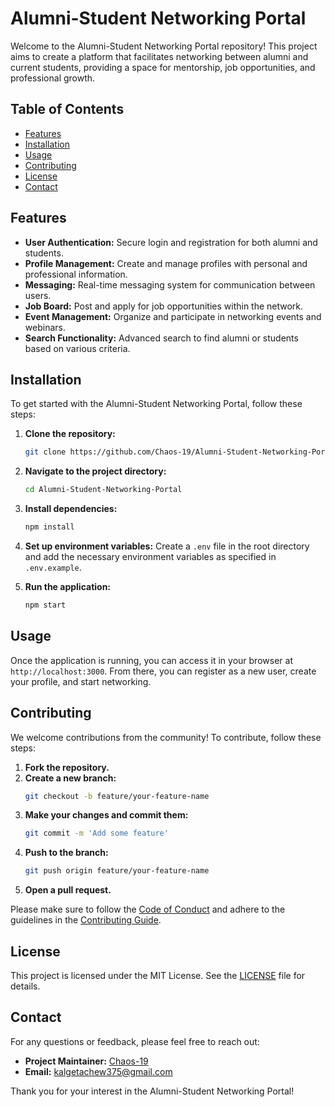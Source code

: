 # Alumni-Student Networking Portal

Welcome to the Alumni-Student Networking Portal repository! This project aims to create a platform that facilitates networking between alumni and current students, providing a space for mentorship, job opportunities, and professional growth.

## Table of Contents

- [Features](#features)
- [Installation](#installation)
- [Usage](#usage)
- [Contributing](#contributing)
- [License](#license)
- [Contact](#contact)

## Features

- **User Authentication:** Secure login and registration for both alumni and students.
- **Profile Management:** Create and manage profiles with personal and professional information.
- **Messaging:** Real-time messaging system for communication between users.
- **Job Board:** Post and apply for job opportunities within the network.
- **Event Management:** Organize and participate in networking events and webinars.
- **Search Functionality:** Advanced search to find alumni or students based on various criteria.

## Installation

To get started with the Alumni-Student Networking Portal, follow these steps:

1. **Clone the repository:**
    ```bash
    git clone https://github.com/Chaos-19/Alumni-Student-Networking-Portal.git
    ```

2. **Navigate to the project directory:**
    ```bash
    cd Alumni-Student-Networking-Portal
    ```

3. **Install dependencies:**
    ```bash
    npm install
    ```

4. **Set up environment variables:**
    Create a `.env` file in the root directory and add the necessary environment variables as specified in `.env.example`.

5. **Run the application:**
    ```bash
    npm start
    ```

## Usage

Once the application is running, you can access it in your browser at `http://localhost:3000`. From there, you can register as a new user, create your profile, and start networking.

## Contributing

We welcome contributions from the community! To contribute, follow these steps:

1. **Fork the repository.**
2. **Create a new branch:**
    ```bash
    git checkout -b feature/your-feature-name
    ```
3. **Make your changes and commit them:**
    ```bash
    git commit -m 'Add some feature'
    ```
4. **Push to the branch:**
    ```bash
    git push origin feature/your-feature-name
    ```
5. **Open a pull request.**

Please make sure to follow the [Code of Conduct](CODE_OF_CONDUCT.md) and adhere to the guidelines in the [Contributing Guide](CONTRIBUTING.md).

## License

This project is licensed under the MIT License. See the [LICENSE](LICENSE) file for details.

## Contact

For any questions or feedback, please feel free to reach out:

- **Project Maintainer:** [Chaos-19](https://github.com/Chaos-19)
- **Email:** kalgetachew375@gmail.com

Thank you for your interest in the Alumni-Student Networking Portal!
